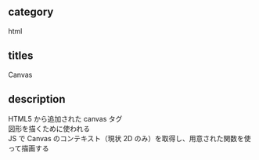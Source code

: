 ## category

html

## titles

Canvas

## description

HTML5 から追加された canvas タグ  
図形を描くために使われる  
JS で Canvas のコンテキスト（現状 2D のみ）を取得し、用意された関数を使って描画する
